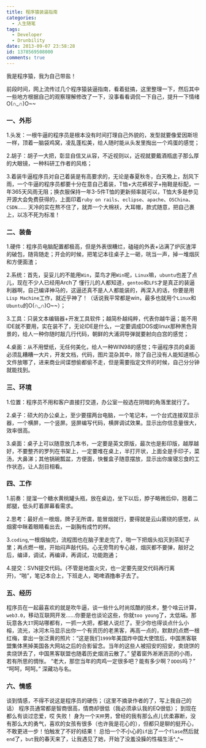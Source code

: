 ```yaml
---
title: 程序猿装逼指南
categories:
  - 人生随笔
tags:
  - Developer
  - Drunbility
date: 2013-09-07 23:58:28
id: 1378569508000
comments: true
---
```


我是程序猿，我为自己带盐！

前段时间，网上流传过几个程序猿装逼指南，看着挺搞，这里整理一下，然后其中一些地方根据自己的观察理解修改了一下，没事看看调侃一下自己，提升一下情绪O(∩_∩)O~~

### 一、外形
1.头发：一根牛逼的程序员是根本没有时间打理自己外貌的，发型就要像爱因斯坦一样，顶着一脑袋鸡窝，凌乱蓬松美，给人随时能从头发里掏出一个鸡蛋的感觉；

2.胡子：胡子一大把，彰显自信又从容，不近视则以，近视就要戴酒瓶底子那么厚的大眼镜，一种科研工作者的风格；

3.着装牛逼程序员对自己着装是有高要求的，无论是春夏秋冬，白天晚上，刮风下雨，一个牛逼的程序员都要十分在意自己着装，T恤+大花裤衩子+拖鞋是标配，一年365天风雨无阻；换衣服保持一年3-5件T恤的更新频率就可以，T恤大多是参见开源大会免费获得的，上面印着`ruby on rails`、`eclipse`、`apache`、`OSChina`、`CSDN`……
天冷的实在熬不住了，就弄一个大棉袄，大耳帽，款式随意，把自己裹上，以冻不死为标准！

### 二、装备
1.硬件：程序员电脑配置都极高，但是外表很糟烂，磕碰的外表+沾满了炉灰渣滓的破包，随背随走；开会的时候，把笔记本往桌子上一砸，咣当一声，掉一堆烟灰和方便面渣；

2.系统：首先，妥妥儿的不能用`Win`，菜鸟才用`Win`呢，`Linux`嘛，`ubuntu`也差了点儿，现在不少人已经用Arch了   懂行儿的人都知道，`gentoo`和`LFS`才是真正的装逼利器啊，自己编译神马的，这逼还真不是人人都能装的，再深入的话，你要是用`Lisp Machine`工作，就近乎神了！（话说我平常都是win，最多也就用个`Linux`和`Ubuntu`的O(∩_∩)O~~）；

3.工具：只装文本编辑器+开发工具软件；越简朴越纯粹，代表你越牛逼；能不用IDE就不要用，实在装不了，无论IDE是什么，一定要调成DOS或linux那种黑色背景的，给人一种你随时敲几行代码，朝鲜的大浦洞导弹就要射向白宫的感觉；

4.桌面：从不用壁纸，无任何美化，给人一种WIN98的感觉；牛逼程序员的桌面必须乱糟糟一大片，开发文档，代码，图片混杂其中，除了自己没有人能知道核心文件放哪了，进来商业间谍想偷都偷不走，但是需要指定文件的时候，自己分分钟就能找到。

### 三、环境
1.位置：程序员不用和客户直接打交道，办公室一般选在阴暗的角落里就行了。

2.桌子：硕大的办公桌上，至少要摆两台电脑，一个笔记本，一个台式连接双显示器，一个横屏，一个竖屏。竖屏编写代码，横屏调试效果。显示出你信息量很大，效率很高。

3.桌面：桌子上可以随意放几本书，一定要是英文原版，最次也是影印版，越厚越好，不要整齐的罗列在书架上，一定要堆在桌上，半打开状，上面全是手印子，菜汤，大鼻涕；其他锅碗瓢盆，方便面，快餐盒子随意摆放，显示出你废寝忘食的工作状态，让人刮目相看。

### 四、工作
1.前奏：提溜一个糖水黄桃罐头瓶，放在桌边，坐下以后，脖子略微后仰，翘着二郎腿，低头盯着屏幕看需求。

2.思考：最好点一根烟，牌子无所谓，能冒烟就行，要得就是云山雾绕的感觉，从烟雾中眯着眼睛看出去，一副胸有成竹的样。

3.`coding`,一根烟抽完，流程图也在脑子里走完了，啪一下把烟头掐灭到茶缸子里；再点燃一根，开始闷声敲代码。心无旁骛的专心敲，烟灰都不要弹，敲好之后，编译，调试，再编译，再调试，功能跑通；

4.提交：SVN提交代码。(不管是地震火灾，也一定要先提交代码再行离开)，“啪”，笔记本合上，下班走人，喝啤酒撸串子去了。

### 五、经历
程序员在一起最喜欢的就是吹牛逼，谈一些什么时尚炫酷的技术，整个啥云计算，`web3.0`，移动互联网开发……你要是也谈论这些，你就`too young`了，太低端。那玩意各大`IT`网站哪都有，一抓一大把，都被人说烂了。至少你也得谈点什么小榕，流光，冰河木马显示出你一个有资历的老黑客，再高一点的，默默的点燃一根红梅，拿出一张泛黄的照片：“这是我们`1999`年美国炸中国大使馆后，中国黑客联盟集体黑掉美国各大网站之后的合影留念。当年的这些人被招安的招安，卖烧饼的卖烧饼去了，中国黑客联盟也随着历史烟消云散了。” 望着窗外淅淅沥沥的小雨，若有所思的惆怅。
“老大，那您当年的肉鸡一定很多吧？能有多少啊？`DDOS`吗？”
“呵呵，呵呵。”
深藏功与名。

### 六、情感
谈到情感，不得不说这是程序员的硬伤；（这里不摘录作者的了，写上我自己的话）
程序员通常都是智商很高，情商却很低（我必须承认我的EQ很低）；
到现在都么有谈过恋爱，哎 失败！
身为一个`天秤`男，曾经的我有那么点儿优柔寡断，没有那么大的勇气，喜欢的女孩有很多（也许我是花心的），但都只是聊的挺开心，不敢更进一步！怕触发了不好的结果！
总怕一个不小心的`if`出了一个`flase`然后就`end`了，`but`我的春天来了，让我遇见了她，开始了没羞没臊的性福生活^_^~